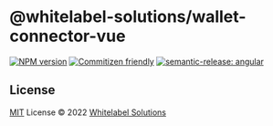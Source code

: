 # @whitelabel-solutions/wallet-connector-vue

[![NPM version](https://img.shields.io/npm/v/@whitelabel-solutions/wallet-connector-vue?color=a1b858&label=)](https://www.npmjs.com/package/[name])
[![Commitizen friendly](https://img.shields.io/badge/commitizen-friendly-brightgreen.svg)](http://commitizen.github.io/cz-cli/)
[![semantic-release: angular](https://img.shields.io/badge/semantic--release-angular-e10079?logo=semantic-release)](https://github.com/semantic-release/semantic-release)

## License

[MIT](./LICENSE) License © 2022 [Whitelabel Solutions](https://github.com/whitelabel-market)
